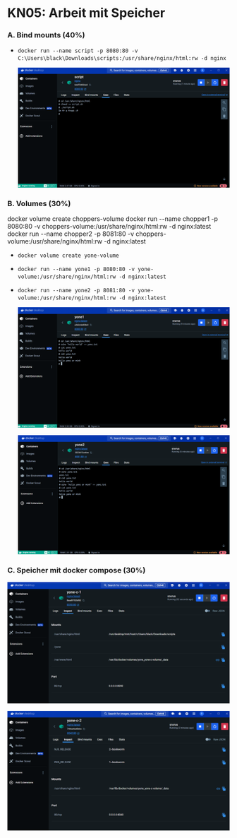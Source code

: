 # KN05: Arbeit mit Speicher

### A. Bind mounts (40%)

- `docker run --name script -p 8080:80 -v C:\Users\black\Downloads\scripts:/usr/share/nginx/html:rw -d nginx`

  ![image](https://raw.githubusercontent.com/duyminh-nguyen/M347DuyMinhNguyenTBZ/main/KN05/A.png)<br/>

### B. Volumes (30%)

docker volume create choppers-volume
docker run --name chopper1 -p 8080:80 -v choppers-volume:/usr/share/nginx/html:rw -d nginx:latest
docker run --name chopper2 -p 8081:80 -v choppers-volume:/usr/share/nginx/html:rw -d nginx:latest

- `docker volume create yone-volume`
- `docker run --name yone1 -p 8080:80 -v yone-volume:/usr/share/nginx/html:rw -d nginx:latest`
- `docker run --name yone2 -p 8081:80 -v yone-volume:/usr/share/nginx/html:rw -d nginx:latest`

  ![image](https://raw.githubusercontent.com/duyminh-nguyen/M347DuyMinhNguyenTBZ/main/KN05/Byone1.png)<br/>

  ![image](https://raw.githubusercontent.com/duyminh-nguyen/M347DuyMinhNguyenTBZ/main/KN05/Byone2.png)<br/>

### C. Speicher mit docker compose (30%)

  ![image](https://raw.githubusercontent.com/duyminh-nguyen/M347DuyMinhNguyenTBZ/main/KN05/Cyone1.png)<br/>

  ![image](https://raw.githubusercontent.com/duyminh-nguyen/M347DuyMinhNguyenTBZ/main/KN05/Cyone2.png)<br/>

